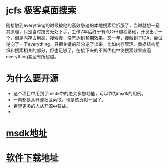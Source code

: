 # jcfs 极客桌面搜索
刚接触到everything的时候被他的高效急速的本地搜索给折服了，当时就想一窥其原理，只是当时技穷无处下手，工作2年后终于有点C++编程基础，开发出了一个，但是内存占用高、搜索慢，没有达到预期效果。又一年，接触到了IDA，尝试逆向了一下everything，只把关键的部分逆了出来，比如内存管理、数据结构组织和搜索相关的部分，但也足够了，在接下来的不断优化中使搜索效果直逼everything甚至有所超越。

# 为什么要开源
*   这个项目中用到了msdk中的绝大多数功能，可以作为msdk的用例。
*   一向都是从开源社区索取，也是该贡献一回了。
*   希望更多的人从开源中获益。
*   
# [msdk地址](https://github.com/ZhanLang/msdk) 

# [软件下载地址](f.jicer.cn) 